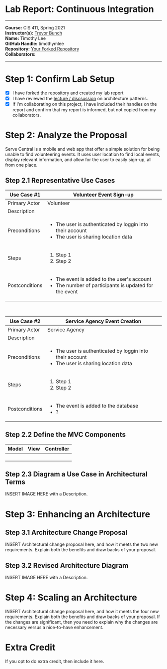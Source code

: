 # Lab Report: Continuous Integration
___
**Course:** CIS 411, Spring 2021  
**Instructor(s):** [Trevor Bunch](https://github.com/trevordbunch)  
**Name:** Timothy Lee  
**GitHub Handle:** timothymlee  
**Repository:** [Your Forked Repository](https://github.com/timothymlee/cis411_lab2_arch)  
**Collaborators:** 
___

# Step 1: Confirm Lab Setup
- [x] I have forked the repository and created my lab report
- [x] I have reviewed the [lecture / discsussion](../assets/04p1_SolutionArchitectures.pdf) on architecture patterns.
- [x] If I'm collaborating on this project, I have included their handles on the report and confirm that my report is informed, but not copied from my collaborators.

# Step 2: Analyze the Proposal
Serve Central is a mobile and web app that offer a simple solution for being unable to find volunteering events. It uses user location to find local events, display relevant information, and allow for the user to easily sign-up, all from one place.

## Step 2.1 Representative Use Cases  

| Use Case #1 | Volunteer Event Sign-up |
|---|---|
| Primary Actor | Volunteer |
| Description | |
| Preconditions | <ul><li>The user is authenticated by loggin into their account</li><li>The user is sharing location data</li></ul> |
| Steps | <ol><li>Step 1</li><li>Step 2</li></ol> |
| Postconditions | <ul><li>The event is added to the user's account</li><li>The number of participants is updated for the event</li></ul>|

<br>

| Use Case #2 | Service Agency Event Creation |
|---|---|
| Primary Actor | Service Agency |
| Description | |
| Preconditions | <ul><li>The user is authenticated by loggin into their account</li><li>The user is sharing location data</li></ul> |
| Steps | <ol><li>Step 1</li><li>Step 2</li></ol> |
| Postconditions | <ul><li>The event is added to the database</li><li>?</li></ul>|

## Step 2.2 Define the MVC Components

| Model | View | Controller |
|---|---|---|
|  |  |  |
|  |  |  |
|  |  |  |
|  |  |  |

## Step 2.3 Diagram a Use Case in Architectural Terms
INSERT IMAGE HERE with a Description.

# Step 3: Enhancing an Architecture

## Step 3.1 Architecture Change Proposal
INSERT Architectural change proposal here, and how it meets the two new requirements.  Explain both the benefits and draw backs of your proposal.

## Step 3.2 Revised Architecture Diagram
INSERT IMAGE HERE with a Description.

# Step 4: Scaling an Architecture
INSERT Architectural change proposal here, and how it meets the four new requirements.  Explain both the benefits and draw backs of your proposal.  If the changes are significant, then you need to explain why the changes are necessary versus a nice-to-have enhancement.

# Extra Credit
If you opt to do extra credit, then include it here.